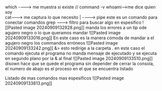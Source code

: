 
which ----> me muestra si existe // command -v 
whoami-->me dice quien soy  
cat---> me captura lo que necesito 
| ----> pipe este es un comando para conectar comandos 
grep ---> filtro para buscar algo en espesifico 
![[Pasted image 20240909132928.png]]
manda los errores a un tip ode agujero negro  o lo que queramos mandar
![[Pasted image 20240909133016.png]]
En este caso es la manera cómoda de mandar a  el agujero negro los commandos erróneos 
![[Pasted image 20240909133242.png]]
&> esto redirige  a la carpeta . en este caso el comando ejecuta el programa no manda mensaje de ejecutado y se ejecuta en segundo plano por la & al final
![[Pasted image 20240909133510.png]]
disown hace que se quede el programa sin depender de cerrar la consola, el numero de abajo es el proceso en el que se encuentra listado 

Listado de mas comandos mas espesificos ![[Pasted image 20240909133813.png]]
